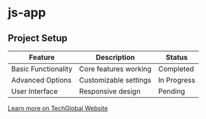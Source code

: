 # js-app

## Project Setup

| Feature             | Description           | Status      |
| ------------------- | --------------------- | ----------- |
| Basic Functionality | Core features working | Completed   |
| Advanced Options    | Customizable settings | In Progress |
| User Interface      | Responsive design     | Pending     |

[Learn more on TechGlobal Website](https://www.techglobal-training.com/)

